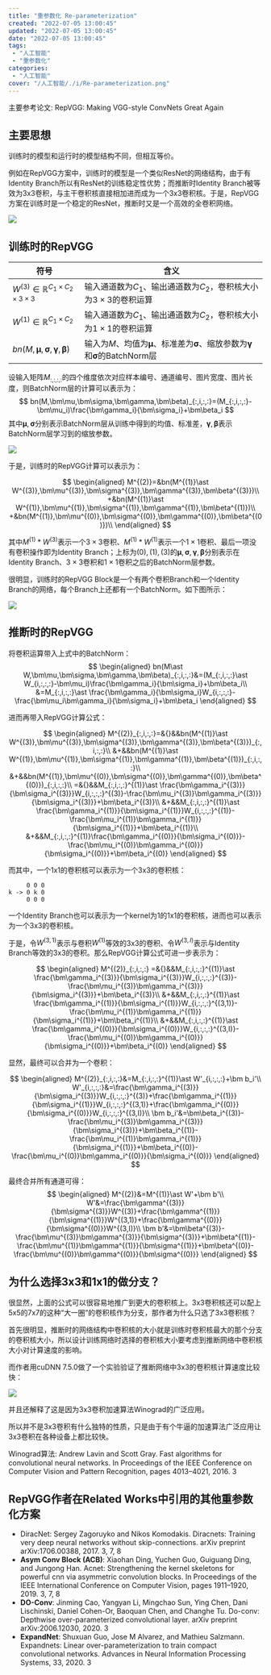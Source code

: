 ```yaml
---
title: "重参数化 Re-parameterization"
created: "2022-07-05 13:00:45"
updated: "2022-07-05 13:00:45"
date: "2022-07-05 13:00:45"
tags: 
 - "人工智能"
 - "重参数化"
categories: 
 - "人工智能"
cover: "/人工智能/./i/Re-parameterization.png"
---
```


主要参考论文: RepVGG: Making VGG-style ConvNets Great Again

## 主要思想

训练时的模型和运行时的模型结构不同，但相互等价。

例如在RepVGG方案中，训练时的模型是一个类似ResNet的网络结构，由于有Identity Branch所以有ResNet的训练稳定性优势；而推断时Identity Branch被等效为3x3卷积，与主干卷积核直接相加进而成为一个3x3卷积核。于是，RepVGG方案在训练时是一个稳定的ResNet，推断时又是一个高效的全卷积网络。

![](./i/Re-parameterization.png)

## 训练时的RepVGG

符号|含义
-|-
$W^{(3)}\in\mathbb R^{C_1\times C_2\times 3\times 3}$|输入通道数为$C_1$、输出通道数为$C_2$，卷积核大小为$3\times 3$的卷积运算
$W^{(1)}\in\mathbb R^{C_1\times C_2}$|输入通道数为$C_1$、输出通道数为$C_2$，卷积核大小为$1\times 1$的卷积运算
$bn(M,\bm\mu,\bm\sigma,\bm\gamma,\bm\beta)$|输入为$M$、均值为$\bm\mu$、标准差为$\bm\sigma$、缩放参数为$\bm\gamma$和$\bm\sigma$的BatchNorm层

设输入矩阵$M_{:,:,:,:}$的四个维度依次对应样本编号、通道编号、图片宽度、图片长度，则BatchNorm层的计算可以表示为：
$$
bn(M,\bm\mu,\bm\sigma,\bm\gamma,\bm\beta)_{:,i,:,:}=(M_{:,i,:,:}-\bm\mu_i)\frac{\bm\gamma_i}{\bm\sigma_i}+\bm\beta_i
$$
其中$\bm\mu,\bm\sigma$分别表示BatchNorm层从训练中得到的均值、标准差，$\bm\gamma,\bm\beta$表示BatchNorm层学习到的缩放参数。

![](i/BatchNorm.jpg)

于是，训练时的RepVGG计算可以表示为：

$$
\begin{aligned}
    M^{(2)}=&bn(M^{(1)}\ast W^{(3)},\bm\mu^{(3)},\bm\sigma^{(3)},\bm\gamma^{(3)},\bm\beta^{(3)})\\
    +&bn(M^{(1)}\ast W^{(1)},\bm\mu^{(1)},\bm\sigma^{(1)},\bm\gamma^{(1)},\bm\beta^{(1)})\\
    +&bn(M^{(1)},\bm\mu^{(0)},\bm\sigma^{(0)},\bm\gamma^{(0)},\bm\beta^{(0)})\\
\end{aligned}
$$

其中$M^{(1)}\ast W^{(3)}$表示一个$3\times 3$卷积、$M^{(1)}\ast W^{(1)}$表示一个$1\times 1$卷积、最后一项没有卷积操作即为Identity Branch；上标为$(0),(1),(3)$的$\bm\mu,\bm\sigma,\bm\gamma,\bm\beta$分别表示在Identity Branch、$3\times 3$卷积和$1\times 1$卷积之后的BatchNorm层参数。

很明显，训练时的RepVGG Block是一个有两个卷积Branch和一个Identity Branch的网络，每个Branch上还都有一个BatchNorm。如下图所示：

![](./i/Re-parameterization.png)

## 推断时的RepVGG

将卷积运算带入上式中的BatchNorm：
$$
\begin{aligned}
    bn(M\ast W,\bm\mu,\bm\sigma,\bm\gamma,\bm\beta)_{:,i,:,:}&=(M_{:,i,:,:}\ast W_{i,:,:,:}-\bm\mu_i)\frac{\bm\gamma_i}{\bm\sigma_i}+\bm\beta_i\\
    &=M_{:,i,:,:}\ast \frac{\bm\gamma_i}{\bm\sigma_i}W_{i,:,:,:}-\frac{\bm\mu_i\bm\gamma_i}{\bm\sigma_i}+\bm\beta_i
\end{aligned}
$$

进而再带入RepVGG计算公式：

$$
\begin{aligned}
    M^{(2)}_{:,i,:,:}=&{}&&bn(M^{(1)}\ast W^{(3)},\bm\mu^{(3)},\bm\sigma^{(3)},\bm\gamma^{(3)},\bm\beta^{(3)})_{:,i,:,:}\\
    &+&&bn(M^{(1)}\ast W^{(1)},\bm\mu^{(1)},\bm\sigma^{(1)},\bm\gamma^{(1)},\bm\beta^{(1)})_{:,i,:,:}\\
    &+&&bn(M^{(1)},\bm\mu^{(0)},\bm\sigma^{(0)},\bm\gamma^{(0)},\bm\beta^{(0)})_{:,i,:,:}\\
    =&{}&&M_{:,i,:,:}^{(1)}\ast \frac{\bm\gamma_i^{(3)}}{\bm\sigma_i^{(3)}}W_{i,:,:,:}^{(3)}-\frac{\bm\mu_i^{(3)}\bm\gamma_i^{(3)}}{\bm\sigma_i^{(3)}}+\bm\beta_i^{(3)}\\
    &+&&M_{:,i,:,:}^{(1)}\ast \frac{\bm\gamma_i^{(1)}}{\bm\sigma_i^{(1)}}W_{i,:,:,:}^{(1)}-\frac{\bm\mu_i^{(1)}\bm\gamma_i^{(1)}}{\bm\sigma_i^{(1)}}+\bm\beta_i^{(1)}\\
    &+&&M_{:,i,:,:}^{(1)}\frac{\bm\gamma_i^{(0)}}{\bm\sigma_i^{(0)}}-\frac{\bm\mu_i^{(0)}\bm\gamma_i^{(0)}}{\bm\sigma_i^{(0)}}+\bm\beta_i^{(0)}
\end{aligned}
$$

而其中，一个1x1的卷积核可以表示为一个3x3的卷积核：
```
     0 0 0
k -> 0 k 0
     0 0 0
```

一个Identity Branch也可以表示为一个kernel为1的1x1的卷积核，进而也可以表示为一个3x3的卷积核。

于是，令$W^{(3,1)}$表示与卷积$W^{(1)}$等效的3x3的卷积、令$W^{(3,I)}$表示与Identity Branch等效的3x3的卷积。那么RepVGG计算公式可进一步表示为：

$$
\begin{aligned}
    M^{(2)}_{:,i,:,:}
    =&{}&&M_{:,i,:,:}^{(1)}\ast \frac{\bm\gamma_i^{(3)}}{\bm\sigma_i^{(3)}}W_{i,:,:,:}^{(3)}-\frac{\bm\mu_i^{(3)}\bm\gamma_i^{(3)}}{\bm\sigma_i^{(3)}}+\bm\beta_i^{(3)}\\
    &+&&M_{:,i,:,:}^{(1)}\ast \frac{\bm\gamma_i^{(1)}}{\bm\sigma_i^{(1)}}W_{i,:,:,:}^{(3,1)}-\frac{\bm\mu_i^{(1)}\bm\gamma_i^{(1)}}{\bm\sigma_i^{(1)}}+\bm\beta_i^{(1)}\\
    &+&&M_{:,i,:,:}^{(1)}\ast \frac{\bm\gamma_i^{(0)}}{\bm\sigma_i^{(0)}}W_{i,:,:,:}^{(3,I)}-\frac{\bm\mu_i^{(0)}\bm\gamma_i^{(0)}}{\bm\sigma_i^{(0)}}+\bm\beta_i^{(0)}
\end{aligned}
$$

显然，最终可以合并为一个卷积：

$$
\begin{aligned}
    M^{(2)}_{:,i,:,:}&=M_{:,i,:,:}^{(1)}\ast W'_{i,:,:,:}+\bm b_i'\\
    W'_{i,:,:,:}&=\frac{\bm\gamma_i^{(3)}}{\bm\sigma_i^{(3)}}W_{i,:,:,:}^{(3)}+\frac{\bm\gamma_i^{(1)}}{\bm\sigma_i^{(1)}}W_{i,:,:,:}^{(3,1)}+\frac{\bm\gamma_i^{(0)}}{\bm\sigma_i^{(0)}}W_{i,:,:,:}^{(3,I)}\\
    \bm b_i'&=\bm\beta_i^{(3)}-\frac{\bm\mu_i^{(3)}\bm\gamma_i^{(3)}}{\bm\sigma_i^{(3)}}+\bm\beta_i^{(1)}-\frac{\bm\mu_i^{(1)}\bm\gamma_i^{(1)}}{\bm\sigma_i^{(1)}}+\bm\beta_i^{(0)}-\frac{\bm\mu_i^{(0)}\bm\gamma_i^{(0)}}{\bm\sigma_i^{(0)}}
\end{aligned}
$$

最终合并所有通道可得：
$$
\begin{aligned}
    M^{(2)}&=M^{(1)}\ast W'+\bm b'\\
    W'&=\frac{\bm\gamma^{(3)}}{\bm\sigma^{(3)}}W^{(3)}+\frac{\bm\gamma^{(1)}}{\bm\sigma^{(1)}}W^{(3,1)}+\frac{\bm\gamma^{(0)}}{\bm\sigma^{(0)}}W^{(3,I)}\\
    \bm b'&=\bm\beta^{(3)}-\frac{\bm\mu^{(3)}\bm\gamma^{(3)}}{\bm\sigma^{(3)}}+\bm\beta^{(1)}-\frac{\bm\mu^{(1)}\bm\gamma^{(1)}}{\bm\sigma^{(1)}}+\bm\beta^{(0)}-\frac{\bm\mu^{(0)}\bm\gamma^{(0)}}{\bm\sigma^{(0)}}
\end{aligned}
$$

## 为什么选择3x3和1x1的做分支？

很显然，上面的公式可以很容易地推广到更大的卷积核上。3x3卷积核还可以配上5x5的7x7的这种“大一圈”的卷积核作为分支，那作者为什么只选了3x3卷积核？

首先很明显，推断时的网络结构中卷积核的大小就是训练时卷积核最大的那个分支的卷积核大小，所以设计训练网络时选择的卷积核大小要考虑到推断网络中卷积核大小对计算速度的影响。

而作者用cuDNN 7.5.0做了一个实验验证了推断网络中3x3的卷积核计算速度比较快：

![](i/3x3TFLPOS.png)

并且还解释了这是因为3x3卷积加速算法Winograd的广泛应用。

所以并不是3x3卷积有什么独特的性质，只是由于有个牛逼的加速算法广泛应用让3x3卷积在各种设备上都比较快。

Winograd算法: Andrew Lavin and Scott Gray. Fast algorithms for convolutional neural networks. In Proceedings of the IEEE Conference on Computer Vision and Pattern Recognition, pages
4013–4021, 2016. 3

## RepVGG作者在Related Works中引用的其他重参数化方案

* DiracNet: Sergey Zagoruyko and Nikos Komodakis. Diracnets: Training very deep neural networks without skip-connections.
arXiv preprint arXiv:1706.00388, 2017. 3, 7, 8
* **Asym Conv Block (ACB)**: Xiaohan Ding, Yuchen Guo, Guiguang Ding, and Jungong Han. Acnet: Strengthening the kernel skeletons for powerful cnn via asymmetric convolution blocks. In Proceedings of the IEEE International Conference on Computer Vision, pages 1911–1920, 2019. 3, 7, 8
* **DO-Conv**: Jinming Cao, Yangyan Li, Mingchao Sun, Ying Chen, Dani Lischinski, Daniel Cohen-Or, Baoquan Chen, and Changhe Tu. Do-conv: Depthwise over-parameterized convolutional
layer. arXiv preprint arXiv:2006.12030, 2020. 3
* **ExpandNet**: Shuxuan Guo, Jose M Alvarez, and Mathieu Salzmann. Expandnets: Linear over-parameterization to train compact convolutional networks. Advances in Neural Information
Processing Systems, 33, 2020. 3